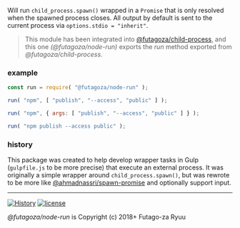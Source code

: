 Will run `child_process.spawn()` wrapped in a `Promise` that is only resolved when the spawned process closes. All output by default is sent to the current process via `options.stdio = "inherit"`.

> This module has been integrated into [@futagoza/child-process](https://www.npmjs.com/package/@futagoza/child-process), and this one _(@futagoza/node-run)_ exports the _run_ method exported from _@futagoza/child-process_.

### example

```js
const run = require( "@futagoza/node-run" );

run( "npm", [ "publish", "--access", "public" ] );

run( "npm", { args: [ "publish", "--access", "public" ] } );

run( "npm publish --access public" );
```

### history

This package was created to help develop wrapper tasks in Gulp (`gulpfile.js` to be more precise) that execute an external process. It was originally a simple wrapper around `child_process.spawn()`, but was rewrote to be more like [@ahmadnassri/spawn-promise](https://github.com/ahmadnassri/node-spawn-promise) and optionally support input.

-----

[![History](https://img.shields.io/badge/github.com/futagoza/cm-changelog-yellow.svg)](https://github.com/futagoza/cm/blob/master/CHANGELOG.md)
[![license](https://img.shields.io/badge/license-mit-blue.svg)](https://opensource.org/licenses/MIT)

_@futagoza/node-run_ is Copyright (c) 2018+ Futago-za Ryuu
